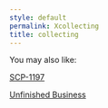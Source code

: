 ```yaml
---
style: default
permalink: Xcollecting
title: collecting
---
```

You may also like:

[SCP-1197](http://scp-wiki.net/scp-1197)

[Unfinished Business](http://scp-wiki.net/unfinished-business)
